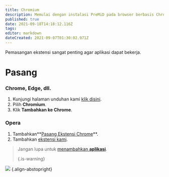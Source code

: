 ```yaml
---
title: Chromium
description: Memulai dengan instalasi PreMiD pada browser berbasis Chromium
published: true
date: 2021-09-18T14:18:12.116Z
tags: 
editor: markdown
dateCreated: 2021-09-07T01:30:02.971Z
---
```


Pemasangan ekstensi sangat penting agar aplikasi dapat bekerja.

# Pasang
### Chrome, Edge, dll.
1. Kunjungi halaman unduhan kami [klik disini](https://premid.app/downloads).
2. Pilih **Chromium**.
3. Klik **Tambahkan ke Chrome**.

### Opera
1. Tambahkan**[Pasang Ekstensi Chrome](https://addons.opera.com/en/extensions/details/install-chrome-extensions/)**.
2. Tambahkan [ekstensi kami](https://premid.app/downloads).

> Jangan lupa untuk [ menambahkan **aplikasi**](/install). 
> 
> {.is-warning}

![](https://img.icons8.com/color/2x/chrome.png) {.align-abstopright}